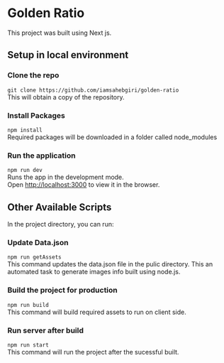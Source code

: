 # Golden Ratio

This project was built using Next js.

## Setup in local environment

### Clone the repo
`git clone https://github.com/iamsahebgiri/golden-ratio`<br>
This will obtain a copy of the repository.

### Install Packages
`npm install`<br>
Required packages will be downloaded in a folder called node_modules

### Run the application
`npm run dev`<br>
Runs the app in the development mode.<br>
Open [http://localhost:3000](http://localhost:3000) to view it in the browser.

## Other Available Scripts

In the project directory, you can run:

### Update Data.json

`npm run getAssets` <br>
This command updates the data.json file in the pulic directory. This an automated task to generate images info built using node.js.

### Build the project for production

`npm run build` <br>
This command will build required assets to run on client side. 

### Run server after build

`npm run start` <br>
This command will run the project after the sucessful built.